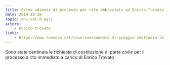 ```yaml
---
title: Prima udienza di processo per rito abbreviato ad Enrico Trovato
date: 2019-10-28
topic: eni-val-d-agri
actors:
    - enrico-trovato
links:
    - https://www.lanuova.net/cova-sversamento-di-greggio-centinaia-le-richieste-di-costituzione-di-parte-civile/
---
```


Sono state centinaia le richieste di costituzione di parte civile per il processo a rito immediato a carico di Enrico Trovato